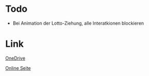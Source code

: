 # Todo
- Bei Animation der Lotto-Ziehung, alle Interatkionen blockieren

# Link
[OneDrive](https://onedrive.live.com/View.aspx?resid=B8C68B1BEF1D3C90!521&wd=target(Allgemein.one%7Cb0d44308-c273-49cf-bdfd-32bc3700c352/Aufgabenstellung%7C6dca1bd6-5832-4ab3-8d8b-a9114ef13619/)&authkey=!AHAXCnFh1D5m8ps)

[Online Seite](https://lotto.dotbehindyou.de/)
